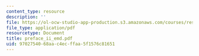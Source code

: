 ```yaml
---
content_type: resource
description: ''
file: https://ol-ocw-studio-app-production.s3.amazonaws.com/courses/res-6-003-electromechanical-dynamics-spring-2009/9702754068aac4ecffaa5f1576c81651_preface_ii_emd.pdf
file_type: application/pdf
resourcetype: Document
title: preface_ii_emd.pdf
uid: 97027540-68aa-c4ec-ffaa-5f1576c81651
---
```


